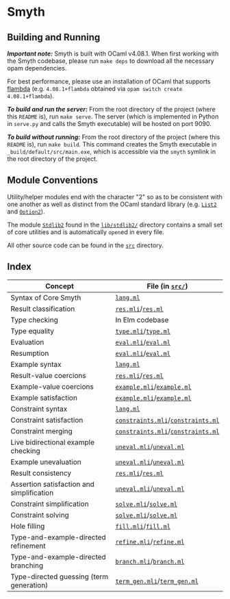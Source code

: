 # Smyth

## Building and Running

***Important note:***
Smyth is built with OCaml v4.08.1. When first working with the Smyth codebase,
please run `make deps` to download all the necessary opam dependencies.

For best performance, please use an installation of OCaml that supports
[flambda](https://caml.inria.fr/pub/docs/manual-ocaml/flambda.html)
(e.g. `4.08.1+flambda` obtained via `opam switch create 4.08.1+flambda`).

***To build and run the server:***
From the root directory of the project (where this `README` is), run `make
serve`.
The server (which is implemented in Python in `serve.py` and calls the
Smyth executable) will be hosted on port 9090.

***To build without running:***
From the root directory of the project (where this `README` is), run `make
build`.  This command creates the Smyth executable in
`_build/default/src/main.exe`, which is accessible via the `smyth` symlink in
the root directory of the project.

## Module Conventions

Utility/helper modules end with the character "2" so as to be consistent with
one another as well as distinct from the OCaml standard library (e.g.
[`List2`](src/list2.mli) and [`Option2`](src/option2.mli)).

The module [`Stdlib2`](lib/stdlib2/stdlib2.mli) found in the
[`lib/stdlib2/`](lib/stdlib2/) directory contains a small set of core utilities
and is automatically `open`ed in every file.

All other source code can be found in the [`src`](src/) directory.

## Index

| Concept                                     | File (in [`src/`](src/))
| ------------------------------------------- | ------------------------------
| Syntax of Core Smyth                        | [`lang.ml`](src/lang.ml)
| Result classification                       | [`res.mli`](src/res.mli)/[`res.ml`](src/res.ml)
| Type checking                               | In Elm codebase
| Type equality                               | [`type.mli`](src/type.mli)/[`type.ml`](src/type.ml)
| Evaluation                                  | [`eval.mli`](src/eval.mli)/[`eval.ml`](src/eval.ml)
| Resumption                                  | [`eval.mli`](src/eval.mli)/[`eval.ml`](src/eval.ml)
| Example syntax                              | [`lang.ml`](src/lang.ml)
| Result-value coercions                      | [`res.mli`](src/res.mli)/[`res.ml`](src/res.ml)
| Example-value coercions                     | [`example.mli`](src/example.mli)/[`example.ml`](src/example.ml)
| Example satisfaction                        | [`example.mli`](src/example.mli)/[`example.ml`](src/example.ml)
| Constraint syntax                           | [`lang.ml`](src/lang.ml)
| Constraint satisfaction                     | [`constraints.mli`](src/constraints.mli)/[`constraints.ml`](src/constraints.ml)
| Constraint merging                          | [`constraints.mli`](src/constraints.mli)/[`constraints.ml`](src/constraints.ml)
| Live bidirectional example checking         | [`uneval.mli`](src/uneval.mli)/[`uneval.ml`](src/uneval.ml)
| Example unevaluation                        | [`uneval.mli`](src/uneval.mli)/[`uneval.ml`](src/uneval.ml)
| Result consistency                          | [`res.mli`](src/res.mli)/[`res.ml`](src/res.ml)
| Assertion satisfaction and simplification   | [`uneval.mli`](src/uneval.mli)/[`uneval.ml`](src/uneval.ml)
| Constraint simplification                   | [`solve.mli`](src/solve.mli)/[`solve.ml`](src/solve.ml)
| Constraint solving                          | [`solve.mli`](src/solve.mli)/[`solve.ml`](src/solve.ml)
| Hole filling                                | [`fill.mli`](src/fill.mli)/[`fill.ml`](src/fill.ml)
| Type-and-example-directed refinement        | [`refine.mli`](src/refine.mli)/[`refine.ml`](src/refine.ml)
| Type-and-example-directed branching         | [`branch.mli`](src/branch.mli)/[`branch.ml`](src/branch.ml)
| Type-directed guessing (term generation)    | [`term_gen.mli`](src/term_gen.mli)/[`term_gen.ml`](src/term_gen.ml)
